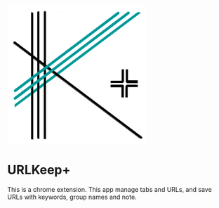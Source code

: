 ![icon](/dist/icon/icon.png)

# URLKeep+

This is a chrome extension.  This app manage tabs and URLs, and save URLs with keywords, group names and note.


# 
